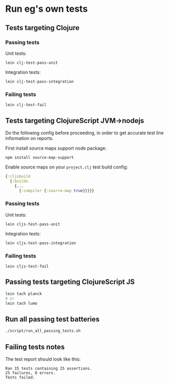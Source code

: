 # Run eg's own tests

## Tests targeting Clojure

### Passing tests
Unit tests:
```
lein clj-test-pass-unit
```
Integration tests:
```
lein clj-test-pass-integration
```

### Failing tests
```
lein clj-test-fail
```

## Tests targeting ClojureScript JVM->nodejs
Do the following config before proceeding, in order to get accurate test line
information on reports.

First install source maps support node package:
```
npm install source-map-support
```
Enable source maps on your `project.clj` test build config:
```clj
{:cljsbuild
  {:builds
    {...
      {:compiler {:source-map true}}}}}
```

### Passing tests
Unit tests:
```
lein cljs-test-pass-unit
```
Integration tests:
```
lein cljs-test-pass-integration
```

### Failing tests
```
lein cljs-test-fail
```

## Passing tests targeting ClojureScript JS
```sh
lein tach planck
# or
lein tach lumo
```

## Run all passing test batteries
```sh
./script/run_all_passing_tests.sh
```

## Failing tests notes
The test report should look like this:
```
Ran 15 tests containing 25 assertions.
25 failures, 0 errors.
Tests failed.
```
